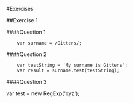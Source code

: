 #Exercises

##Exercise 1

####Question 1

		var surname = /Gittens/;

####Question 2

		var testString = 'My surname is Gittens';
		var result = surname.test(testString);

####Question 3

var test = new RegExp('xyz');